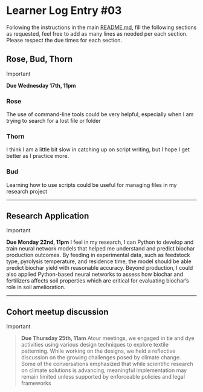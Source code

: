 # Learner Log Entry #03

Following the instructions in the main [README.md](README.md/#entries-instructions), fill the following sections as requested, feel free to add as many lines as needed per each section. Please respect the due times for each section.

## Rose, Bud, Thorn

> [!IMPORTANT]
> **Due Wednesday 17th, 11pm**

### Rose
The use of command-line tools could be very helpful, especially when I am trying to search for a lost file or folder

### Thorn
I think I am a little bit slow in catching up on script writing, but I hope I get better as I practice more.

### Bud
Learning how to use scripts could be useful for managing files in my research project

---

## Research Application

> [!IMPORTANT]
> **Due Monday 22nd, 11pm**
I feel in my research, I can Python to develop and train neural network models that helped me understand and predict biochar production outcomes. By feeding in experimental data, such as feedstock type, pyrolysis temperature, and residence time, the model should be able  predict biochar yield with reasonable accuracy. Beyond production, I  could also applied Python-based neural networks to assess how biochar  and fertilizers affects soil properties which are critical for evaluating biochar’s role in soil amelioration.

---

## Cohort meetup discussion

> [!IMPORTANT]

> **Due Thursday 25th, 11am**
> Atour meetings, we engaged in tie and dye activities using various design techniques to explore textile patterning. While working on the designs, we held a reflective discussion on the growing challenges posed by climate change.  Some of the conversations emphasized that while scientific research on climate solutions is advancing, meaningful implementation may remain limited unless supported by enforceable policies and legal frameworks

